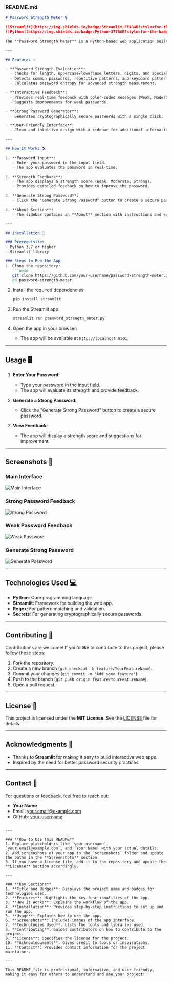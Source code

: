 ### **README.md**

```markdown
# Password Strength Meter 🔒

![Streamlit](https://img.shields.io/badge/Streamlit-FF4B4B?style=for-the-badge&logo=Streamlit&logoColor=white)
![Python](https://img.shields.io/badge/Python-3776AB?style=for-the-badge&logo=python&logoColor=white)

The **Password Strength Meter** is a Python-based web application built with **Streamlit** that evaluates the strength of a password based on security rules. It provides real-time feedback and suggestions to help users create strong and secure passwords.

---

## Features ✨

- **Password Strength Evaluation**:
  - Checks for length, uppercase/lowercase letters, digits, and special characters.
  - Detects common passwords, repetitive patterns, and keyboard patterns.
  - Calculates password entropy for advanced strength measurement.

- **Interactive Feedback**:
  - Provides real-time feedback with color-coded messages (Weak, Moderate, Strong).
  - Suggests improvements for weak passwords.

- **Strong Password Generator**:
  - Generates cryptographically secure passwords with a single click.

- **User-Friendly Interface**:
  - Clean and intuitive design with a sidebar for additional information.

---

## How It Works 🛠️

1. **Password Input**:
   - Enter your password in the input field.
   - The app evaluates the password in real-time.

2. **Strength Feedback**:
   - The app displays a strength score (Weak, Moderate, Strong).
   - Provides detailed feedback on how to improve the password.

3. **Generate Strong Password**:
   - Click the "Generate Strong Password" button to create a secure password.

4. **About Section**:
   - The sidebar contains an **About** section with instructions and explanations.

---

## Installation 🚀

### Prerequisites
- Python 3.7 or higher
- Streamlit library

### Steps to Run the App
1. Clone the repository:
   ```bash
   git clone https://github.com/your-username/password-strength-meter.git
   cd password-strength-meter
   ```

2. Install the required dependencies:
   ```bash
   pip install streamlit
   ```

3. Run the Streamlit app:
   ```bash
   streamlit run password_strength_meter.py
   ```

4. Open the app in your browser:
   - The app will be available at `http://localhost:8501`.

---

## Usage 🖥️

1. **Enter Your Password**:
   - Type your password in the input field.
   - The app will evaluate its strength and provide feedback.

2. **Generate a Strong Password**:
   - Click the "Generate Strong Password" button to create a secure password.

3. **View Feedback**:
   - The app will display a strength score and suggestions for improvement.

---

## Screenshots 📸

### Main Interface
![Main Interface](screenshots/main.png)

### Strong Password Feedback
![Strong Password](screenshots/strong.png)

### Weak Password Feedback
![Weak Password](screenshots/weak.png)

### Generate Strong Password
![Generate Password](screenshots/generate.png)

---

## Technologies Used 💻

- **Python**: Core programming language.
- **Streamlit**: Framework for building the web app.
- **Regex**: For pattern matching and validation.
- **Secrets**: For generating cryptographically secure passwords.

---

## Contributing 🤝

Contributions are welcome! If you'd like to contribute to this project, please follow these steps:

1. Fork the repository.
2. Create a new branch (`git checkout -b feature/YourFeatureName`).
3. Commit your changes (`git commit -m 'Add some feature'`).
4. Push to the branch (`git push origin feature/YourFeatureName`).
5. Open a pull request.

---

## License 📄

This project is licensed under the **MIT License**. See the [LICENSE](LICENSE) file for details.

---

## Acknowledgments 🙏

- Thanks to **Streamlit** for making it easy to build interactive web apps.
- Inspired by the need for better password security practices.

---

## Contact 📧

For questions or feedback, feel free to reach out:

- **Your Name**
- Email: your.email@example.com
- GitHub: [your-username](https://github.com/your-username)

```

---

### **How to Use This README**
1. Replace placeholders like `your-username`, `your.email@example.com`, and `Your Name` with your actual details.
2. Add screenshots of your app to the `screenshots` folder and update the paths in the **Screenshots** section.
3. If you have a license file, add it to the repository and update the **License** section accordingly.

---

### **Key Sections**
1. **Title and Badges**: Displays the project name and badges for technologies used.
2. **Features**: Highlights the key functionalities of the app.
3. **How It Works**: Explains the workflow of the app.
4. **Installation**: Provides step-by-step instructions to set up and run the app.
5. **Usage**: Explains how to use the app.
6. **Screenshots**: Includes images of the app interface.
7. **Technologies Used**: Lists the tools and libraries used.
8. **Contributing**: Guides contributors on how to contribute to the project.
9. **License**: Specifies the license for the project.
10. **Acknowledgments**: Gives credit to tools or inspirations.
11. **Contact**: Provides contact information for the project maintainer.

---

This README file is professional, informative, and user-friendly, making it easy for others to understand and use your project!
